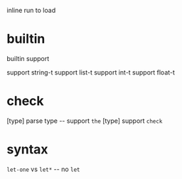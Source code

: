 inline run to load

# builtin

builtin support

support string-t
support list-t
support int-t
support float-t

# check

[type] parse type -- support `the`
[type] support `check`

# syntax

`let-one` vs `let*` -- no `let`
